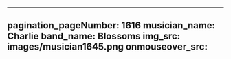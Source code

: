 ------
pagination_pageNumber: 1616
musician_name: Charlie
band_name: Blossoms
img_src: images/musician1645.png
onmouseover_src: 
------
